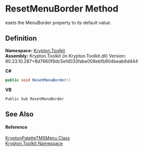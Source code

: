 # ResetMenuBorder Method


esets the MenuBorder property to its default value.



## Definition
**Namespace:** <a href="79d2eac2-21f4-54ff-7552-b20c33c30600.md">Krypton.Toolkit</a>  
**Assembly:** Krypton.Toolkit (in Krypton.Toolkit.dll) Version: 80.23.10.287+8d7660f9dc5efd033fabe008ebfb904beab6d444

**C#**
``` C#
public void ResetMenuBorder()
```
**VB**
``` VB
Public Sub ResetMenuBorder
```



## See Also


#### Reference
<a href="b46b5304-526b-95e9-69b2-b07d33185421.md">KryptonPaletteTMSMenu Class</a>  
<a href="79d2eac2-21f4-54ff-7552-b20c33c30600.md">Krypton.Toolkit Namespace</a>  
